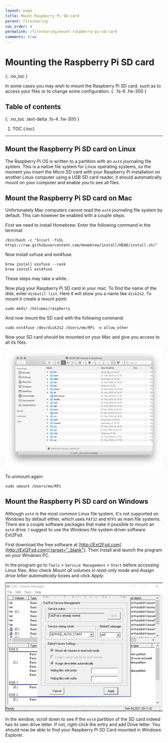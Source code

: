 ```yaml
---
layout: page
title: Mount Raspberry Pi SD-card
parent: Filesharing
nav_order: 4
permalink: /filesharing/mount-raspberry-pi-sd-card
comments: true
---
```


# Mounting the Raspberry Pi SD card
{: .no_toc }

In some cases you may wish to mount the Raspberry Pi SD card, such as to access your files or to change some configuration.
{: .fs-6 .fw-300 }

## Table of contents
{: .no_toc .text-delta .fs-4 .fw-300 }

1. TOC
{:toc}
---

## Mount the Raspberry Pi SD card on Linux
The Raspberry Pi OS is written to a partition with an `ext4` journaling file system. This is a native file system for Linux operating systems, so the moment you insert the Micro SD card with your Raspberry Pi installation on another Linux computer using a USB SD card reader, it should automatically mount on your computer and enable you to see all files.

## Mount the Raspberry Pi SD card on Mac
Unfortunately Mac computers cannot read the `ext4` journaling file system by default. This can however be enabled with a couple steps.

First we need to install Homebrew. Enter the following command in the terminal:

```
/bin/bash -c "$(curl -fsSL https://raw.githubusercontent.com/Homebrew/install/HEAD/install.sh)"
```

Now install oxfuse and ext4fuse

```
brew install osxfuse --cask
brew install ext4fuse
```

These steps may take a while..

Now plug your Raspberry Pi SD card in your mac. To find the name of the disk, enter `diskutil list`. Here it will show you a name like `disk2s2`. To mount it create a mount point:

```
sudo mkdir /Volumes/raspberry
```

And now mount the SD card with the following command:

```
sudo ext4fuse /dev/disk2s2 /Users/me/RPi -o allow_other
```

Now your SD card should be mounted on your Mac and give you access to all its files.

[![mounted SD card](/assets/images/mounted-sd-card.jpg?style=centerimgmed)](/assets/images/mounted-sd-card.jpg)

To unmount again:

```
sudo umount /Users/me/RPi
```

## Mount the Raspberry Pi SD card on Windows
Although `ext4` is the most common Linux file system, it's not supported on Windows by default either, which uses `FAT32` and `NTFS` as main file systems. There are a couple software packages that make it possible to mount an `ext4` drive. I suggest to use the Windows file system driver software Ext2Fsd.

First download the free software at [http://Ext2Fsd.com](http://Ext2Fsd.com){:target="_blank"}. Then install and launch the program on your Windows PC.

In the program go to `Tools` > `Service Management` > `Start` before accessing Linux files. Also check *Mount all volumes in read-only mode* and *Assign drive letter automatically* boxes and click *Apply*.

[![windows mounted SD card](/assets/images/windows-mounted-sd-card.jpg?style=centerimgmed)](/assets/images/windows-mounted-sd-card.jpg)

In the window, scroll down to see if the `ext4` partition of the SD card indeed has its own drive letter. If not, right-click the entry and add Drive letter. You should now be able to find your Raspberry Pi SD Card mounted in Windows Explorer.
